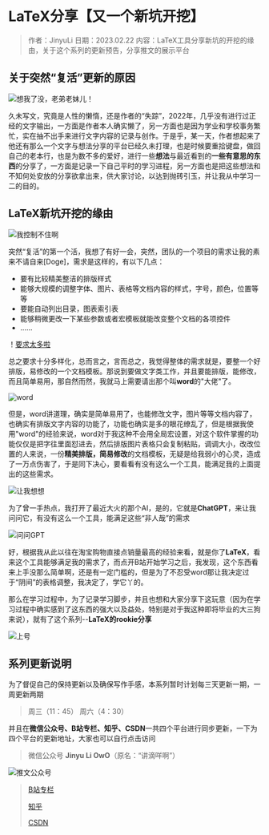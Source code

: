   [//]: // (作者：JinyuLi)
  [//]: // (日期：2023.02.22)
  [//]: // (内容：LaTeX新坑开挖文)

# LaTeX分享【又一个新坑开挖】

>作者：JinyuLi
>日期：2023.02.22
>内容：LaTeX工具分享新坑的开挖的缘由，关于这个系列的更新预告，分享推文的展示平台

## 关于突然“复活”更新的原因

![想我了没，老弟老妹儿！](https://ts1.cn.mm.bing.net/th/id/R-C.f0a4da021c638e66ed3a24000b21cb64?rik=qzdrm52PJfgdXw&riu=http%3a%2f%2fww3.sinaimg.cn%2flarge%2f6af89bc8gw1f8q3nilc7ej205i05iglg.jpg&ehk=GJH4%2bDIneARjkp9PFh1JM%2bfxLcG5Z5BSxmfwhYMLtRU%3d&risl=&pid=ImgRaw&r=0 "想我了没，老弟老妹儿！")

久未写文，究竟是人性的懒惰，还是作者的“失踪”，2022年，几乎没有进行过正经的文字输出，一方面是作者本人确实懒了，另一方面也是因为学业和学校事务繁忙，实在抽不出手来进行文字内容的记录与创作。于是乎，某一天，作者想起来了他还有那么一个文字与想法分享的平台已经久未打理，也是时候要重拾键盘，做回自己的老本行，也是为数不多的爱好，进行一些**想法**与最近看到的**一些有意思的东西**的分享了，一方面是记录一下自己平时的学习进程，另一方面也是把这些想法和不知何处安放的分享欲拿出来，供大家讨论，以达到抛砖引玉，并让我从中学习一二的目的。

## LaTeX新坑开挖的缘由

![我控制不住啊](https://ts1.cn.mm.bing.net/th/id/R-C.6c7bd07a390cb79dda1d527e22c308fd?rik=fO7Qp2oFpXOUmA&riu=http%3a%2f%2fpic.bkill.com%2fimg%2fdownload%2f20170602090826253.jpg&ehk=%2b2NF2sf7ln9OpwQDoYznQLXTo5CLlkIHI3V8C15eVZA%3d&risl=&pid=ImgRaw&r=0&sres=1&sresct=1 "我控制不住啊")

突然“复活”的第一个活，我想了有好一会，突然，团队的一个项目的需求让我的素来不请自来[Doge]，需求是这样的，有以下几点：

+ 要有比较精美整洁的排版样式
+ 能够大规模的调整字体、图片、表格等文档内容的样式，字号，颜色，位置等等
+ 要能自动列出目录，图表索引表
+ 能够稍微更改一下某些参数或者宏模板就能改变整个文档的各项控件
+ ......

！[要求太多啦](https://www.chaohuo8.com/upload/face/21/01-24/1611418679126.jpg "要求太多啦")

总之要求十分多样化，总而言之，言而总之，我觉得整体的需求就是，要整一个好排版，易修改的一个文档模板。那说到要做文字类工作，并且要能排版，能修改，而且简单易用，那自然而然，我就马上需要请出那个叫**word**的"大佬"了。

![word](https://img.gmz88.com/uploadimg/image/20181105/15414075415be00335e797c4.35921474.jpeg "成熟的word")

但是，word讲道理，确实是简单易用了，也能修改文字，图片等等文档内容了，也确实有排版文字内容的功能了，功能也确实是多的眼花缭乱了，但是根据我使用"word"的经验来说，word对于我这种不会用全局宏设置，对这个软件掌握的功能仅仅是把字往里面怼进去，然后排版图片表格只会复制粘贴，调调大小，改改位置的人来说，一份**精美排版，简易修改**的文档模板，无疑是给我弱小的心灵，造成了一万点伤害了，于是同下决心，要看看有没有这么一个工具，能满足我的上面提出的这些需求。

![让我想想](https://c-ssl.duitang.com/uploads/item/202001/16/20200116194624_e8yyk.jpeg "让我想想")

为了曾一手热点，我打开了最近大火的那个AI，是的，它就是**ChatGPT**，来让我问问它，有没有这么一个工具，能满足这些“非人哉”的需求

![问问GPT](https://pic6.58cdn.com.cn/nowater/webim/big/n_v2df739e08c6d7461aa13c8337a3b7ade1.png "问问GPT")

好，根据我从此以往在淘宝购物直接点销量最高的经验来看，就是你了**LaTeX**，看来这个工具能够满足我的需求了，而点开B站开始学习之后，我发现，这个东西看来上手没那么简单啊，还是有一定门槛的，但是为了不忍受word那让我决定过于“阴间”的表格调整，我决定了，学它丫的。

那么在学习过程中，为了记录学习脚步，并且也想和大家分享下这玩意（因为在学习过程中确实感到了这东西的强大以及益处，特别是对于我这种即将毕业的大三狗来说），就有了这个系列--**LaTeX的rookie分享**

![上号](https://ts1.cn.mm.bing.net/th/id/R-C.e09db13c6e71d6701c0ac82422cb5310?rik=LFVs93Vn9Qe8Ig&riu=http%3a%2f%2ftva3.sinaimg.cn%2flarge%2f006APoFYly8h24xony64gj30a105qq2w.jpg&ehk=1zgJED4h0ja4AM9XiZznff4rrj0V%2ftlzA0umrP4X9U0%3d&risl=&pid=ImgRaw&r=0 "上号VScode")

## 系列更新说明

为了督促自己的保持更新以及确保写作手感，本系列暂时计划每三天更新一期，一周更新两期
>周三（11：45） 周六（4：30）

并且在**微信公众号、B站专栏、知乎、CSDN**一共四个平台进行同步更新，一下为四个平台的更新地址，大家也可以自行点击访问
>微信公众号 **Jinyu Li OwO**（原名：“讲滴咩啊”）

![推文公众号](https://pic6.58cdn.com.cn/nowater/webim/big/n_v289de6f6b045343b382e79ba62c813913.png "推文平台")

>[B站专栏](https://www.bilibili.com/read/cv21970159)
>
>[知乎](https://www.zhihu.com/column/c_1611528726348275712)
>
>[CSDN](https://blog.csdn.net/ljy025/category_12214744.html)
